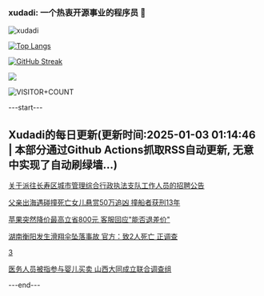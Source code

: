 ### xudadi: 一个热衷开源事业的程序员 👋

![xudadi](https://github-readme-stats-git-masterorgs-github-readme-stats-team.vercel.app/api?username=xudadi)

[![Top Langs](https://github-readme-stats.vercel.app/api/top-langs/?username=xudadi)](https://github.com/anuraghazra/github-readme-stats)

[![GitHub Streak](https://streak-stats.demolab.com?user=xudadi&locale=zh_Hans)](https://git.io/streak-stats)

![](https://raw.githubusercontent.com/xudadi/xudadi/main/assets/github-contribution-grid-snake.svg)

![VISITOR+COUNT](https://komarev.com/ghpvc/?username=xudadi&label=VISITOR+COUNT)


---start---

## Xudadi的每日更新(更新时间:2025-01-03 01:14:46 | 本部分通过Github Actions抓取RSS自动更新, 无意中实现了自动刷绿墙...)

[关于派往长寿区城市管理综合行政执法支队工作人员的招聘公告](https://www.gongkaoleida.com/article/2253327)

[父亲出海遇碰撞死亡女儿悬赏50万追凶 撞船者获刑13年](https://m.163.com/news/article/JKRM2L8Q051492T3.html)

[苹果突然降价最高立省800元 客服回应"能否退差价"](https://m.163.com/news/article/JKTBVGER0512B07B.html)

[湖南衡阳发生滑翔伞坠落事故 官方：致2人死亡 正调查](https://m.163.com/news/article/JKT8VF90053469LG.html)

[3](https://m.163.com/touch/news/sub/domestic)

[医务人员被指参与婴儿买卖 山西大同成立联合调查组](https://m.163.com/news/article/JKT912HI000189PS.html)

---end---
